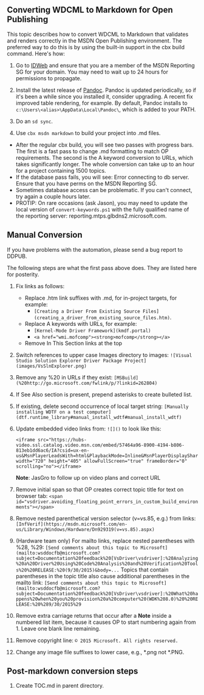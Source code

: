 Converting WDCML to Markdown for Open Publishing
--------------------------

This topic describes how to convert WDCML to Markdown that validates and renders correctly in the MSDN Open Publishing environment.  The preferred way to do this is by using the built-in support in the cbx build command.  Here's how:


1. Go to [IDWeb](https://idweb/identitymanagement/aspx/groups/AllGroups.aspx) and ensure that you are a member of the MSDN Reporting SG for your domain.  You may need to wait up to 24 hours for permissions to propagate.

1.  Install the latest release of [ Pandoc](https://github.com/jgm/pandoc/releases).  Pandoc is updated periodically, so if it's been a while since you installed it, consider upgrading.  A recent fix improved table rendering, for example.  By default, Pandoc installs to `c:\Users\<alias>\AppData\Local\Pandoc\`, which is added to your PATH.

1. Do an `sd sync`.

2. Use `cbx msdn markdown` to build your project into .md files.

 * After the regular cbx build, you will see two passes with progress bars.  The first is a fast pass to change .md formatting to match OP requirements.  The second is the A keyword conversion to URLs, which takes significantly longer.  The whole conversion can take up to an hour for a project containing 1500 topics.
 * If the database pass fails, you will see:
  		Error connecting to db server.  Ensure that you have perms on the MSDN Reporting SG.
 * Sometimes database access can be problematic.  If you can't connect, try again a couple hours later.
 * PROTIP: On rare occasions (ask Jason), you may need to update the local version of `convert-keywords.ps1` with the fully qualified name of the reporting server: reporting.mtps.glbdns2.microsoft.com.

Manual Conversion
-----


If you have problems with the automation, please send a bug report to DDPUB.  

The following steps are what the first pass above does.  They are listed here for posterity.  

1. Fix links as follows:
	* Replace .htm link suffixes with .md, for in-project targets, for example:
		* `[Creating a Driver From Existing Source Files](creating_a_driver_from_existing_source_files.htm)`.  
	* Replace A keywords with URLs, for example:
		* `[Kernel-Mode Driver Framework](kmdf.portal)`
		* `<a href="wmi.mofcomp"><strong>mofcomp</strong></a>`
	* Remove In This Section links at the top

2. Switch references to upper case Images directory to images: `![Visual Studio Solution Explorer Driver Package Project](images/VsSlnExplorer.png)`

3. Remove any %20 in URLs if they exist: `[MSBuild](%20http://go.microsoft.com/fwlink/p/?linkid=262804)`

4. If See Also section is present, prepend asterisks to create bulleted list.

8. If existing, delete second occurrence of local target string: `[Manually installing WDTF on a test computer](dtf.runtime_library#manual_install_wdtf#manual_install_wdtf)`

9. Update embedded video links from: `![]()`
to look like this:

	```
	<iframe src="https://hubs-video.ssl.catalog.video.msn.com/embed/57464a96-8900-4194-b806-813eb1dd6ac6/IA?csid=ux-en-us&MsnPlayerLeadsWith=html&PlaybackMode=Inline&MsnPlayerDisplayShareBar=false&MsnPlayerDisplayInfoButton=false&iframe=true&QualityOverride=HD" width="720" height="405" allowFullScreen="true" frameBorder="0" scrolling="no"></iframe>
	```
	**Note**:  JasGro to follow up on video plans and correct URL

10. Remove initial span so that OP creates correct topic title for text on browser tab: `<span id="vsdriver.avoiding_floating_point_errors_in_custom_build_environments"></span>`

11. Remove nested parenthetical version selector (v=vs.85, e.g.) from links: `[InfVerif](https://msdn.microsoft.com/en-us/Library/Windows/Hardware/Dn929319(v=vs.85).aspx)`

12. (Hardware team only) For mailto links, replace nested parentheses with %28, %29: `[Send comments about this topic to Microsoft](mailto:wsddocfb@microsoft.com?subject=Documentation%20feedback%20[VsDriver\vsdriver]:%20Analyzing%20a%20Driver%20Using%20Code%20Analysis%20and%20Verification%20Tools%20%20RELEASE:%20(9/30/2015)&body=...` Topics that contain parentheses in the topic title also cause additional parentheses in the mailto link: `[Send comments about this topic to Microsoft](mailto:wsddocfb@microsoft.com?subject=Documentation%20feedback%20[VsDriver\vsdriver]:%20What%20happens%20when%20you%20provision%20a%20computer%20(WDK%208.0)%20%20RELEASE:%20%289/30/2015%29`

14. Remove extra carriage returns that occur after a **Note** inside a numbered list item, because it causes OP to start numbering again from 1. Leave one blank line remaining.

15. Remove copyright line: `© 2015 Microsoft. All rights reserved.`

16. Change any image file suffixes to lower case, e.g., *.png not *.PNG.

## Post-markdown conversion steps

1. Create TOC.md in parent directory.
